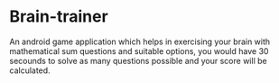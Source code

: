 # Brain-trainer

An android game application which helps in exercising your brain with mathematical sum questions and suitable options, you would have 30 secounds to solve as many questions possible and your score will be calculated.
